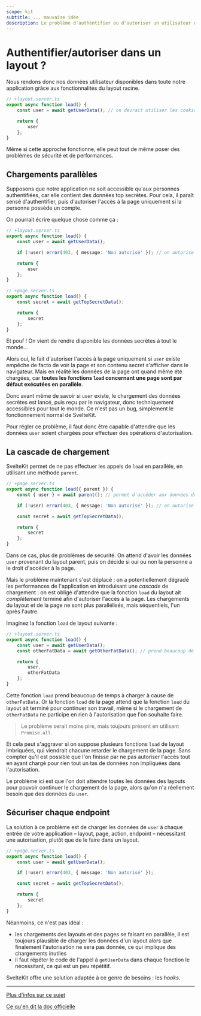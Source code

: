 ```yaml
---
scope: kit
subtitle: ... mauvaise idée
description: Le problème d'authentifier ou d'autoriser un utilisateur dans un layout SvelteKit
---
```


# Authentifier/autoriser dans un layout ?

Nous rendons donc nos données utilisateur disponibles dans toute notre application grâce aux
fonctionnalités du layout racine.

```ts
// +layout.server.ts
export async function load() {
	const user = await getUserData(); // on devrait utiliser les cookies, mais on simplifie ici

	return {
		user
	};
}
```

Même si cette approche fonctionne, elle peut tout de même poser des problèmes de sécurité et de
performances.

## Chargements parallèles

Supposons que notre application ne soit accessible qu'aux personnes authentifiées, car elle contient
des données top secrètes. Pour cela, il paraît sensé d'authentifier, puis d'autoriser l'accès à
la page uniquement si la personne possède un compte.

On pourrait écrire quelque chose comme ça :

```ts
// +layout.server.ts
export async function load() {
	const user = await getUserData();

	if (!user) error(403, { message: 'Non autorisé' }); // on autorise que si `user` existe

	return {
		user
	};
}
```

```ts
// +page.server.ts
export async function load() {
	const secret = await getTopSecretData();

	return {
		secret
	};
}
```

Et pouf ! On vient de rendre disponible les données secrètes à tout le monde...

Alors oui, le fait d'autoriser l'accès à la page uniquement si `user` existe empêche de facto de
voir la page et son contenu secret s'afficher dans le navigateur. Mais en réalité les données de la
page ont quand même été chargées, car **toutes les fonctions `load` concernant une page sont par
défaut exécutées en parallèle**.

Donc avant même de savoir si `user` existe, le chargement des données secrètes est lancé, puis reçu
par le navigateur, donc techniquement accessibles pour tout le monde. Ce n'est pas un bug,
simplement le fonctionnement normal de SvelteKit.

Pour régler ce problème, il faut donc être capable d'attendre que les données `user` soient
chargées pour effectuer des opérations d'autorisation.

## La cascade de chargement

SvelteKit permet de ne pas effectuer les appels de `load` en parallèle, en utilisant une méthode
`parent`.

```ts
// +page.server.ts
export async function load({ parent }) {
	const { user } = await parent(); // permet d'accéder aux données du layout parent

	if (!user) error(403, { message: 'Non autorisé' }); // on autorise que si `user` existe

	const secret = await getTopSecretData();

	return {
		secret
	};
}
```

Dans ce cas, plus de problèmes de sécurité. On attend d'avoir les données `user` provenant du layout
parent, puis on décide si oui ou non la personne a le droit d'accéder à la page.

Mais le problème maintenant s'est déplacé : on a potentiellement dégradé les performances de
l'application en introduisant une _cascade_ de chargement : on est obligé d'attendre que la fonction
`load` du layout ait _complètement_ terminé afin d'autoriser l'accès à la page. Les chargements du
layout et de la page ne sont plus parallélisés, mais séquentiels, l'un après l'autre.

Imaginez la fonction `load` de layout suivante :

```ts
// +layout.server.ts
export async function load() {
	const user = await getUserData();
	const otherFatData = await getOtherFatData(); // prend beaucoup de temps

	return {
		user,
		otherFatData
	};
}
```

Cette fonction `load` prend beaucoup de temps à charger à cause de `otherFatData`. Or la fonction
`load` de la page attend que la fonction `load` du layout ait terminé pour continuer son travail,
même si le chargement de `otherFatData` ne participe en rien à l'autorisation que l'on souhaite
faire.

> Le problème serait moins pire, mais toujours présent en utilisant `Promise.all`.

Et cela peut s'aggraver si on suppose plusieurs fonctions `load` de layout imbriquées, qui viendrait
chacune retarder le chargement de la page. Sans compter qu'il est possible que l'on finisse par ne
pas autoriser l'accès tout en ayant chargé pour rien tout un tas de données non impliquées dans
l'autorisation.

Le problème ici est que l'on doit attendre toutes les données des layouts pour pouvoir continuer le
chargement de la page, alors qu'on n'a réellement besoin que des données du `user`.

## Sécuriser chaque endpoint

La solution à ce problème est de charger les données de `user` à chaque entrée de votre application
– layout, page, action, endpoint – nécessitant une autorisation, plutôt que de le faire dans un
layout.

```ts
// +page.server.ts
export async function load() {
	const user = await getUserData();

	if (!user) error(403, { message: 'Non autorisé' });

	const secret = await getTopSecretData();

	return {
		secret
	};
}
```

Néanmoins, ce n'est pas idéal :

- les chargements des layouts et des pages se faisant en parallèle, il est toujours plausible de
  charger les données d'un layout alors que finalement l'autorisation ne sera pas donnée, ce qui
  implique des chargements inutiles
- il faut répéter le code de l'appel à `getUserData` dans chaque fonction le nécessitant, ce qui est
  un peu répétitif.

SvelteKit offre une solution adaptée à ce genre de besoins : les _hooks_.

---

[Plus d'infos sur ce sujet](https://captaincodeman.com/securing-your-sveltekit-app)

[Ce qu'en dit la doc officielle](https://kit.svelte.dev/docs/load#implications-for-authentication)
